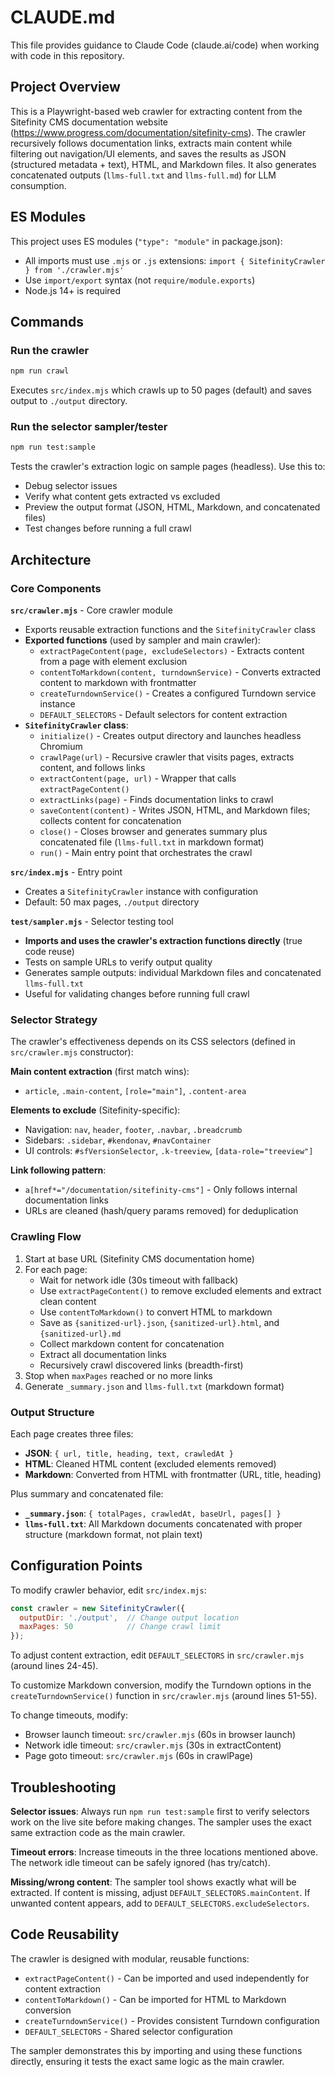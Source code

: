 # CLAUDE.md

This file provides guidance to Claude Code (claude.ai/code) when working with code in this repository.

## Project Overview

This is a Playwright-based web crawler for extracting content from the Sitefinity CMS documentation website (https://www.progress.com/documentation/sitefinity-cms). The crawler recursively follows documentation links, extracts main content while filtering out navigation/UI elements, and saves the results as JSON (structured metadata + text), HTML, and Markdown files. It also generates concatenated outputs (`llms-full.txt` and `llms-full.md`) for LLM consumption.

## ES Modules

This project uses ES modules (`"type": "module"` in package.json):
- All imports must use `.mjs` or `.js` extensions: `import { SitefinityCrawler } from './crawler.mjs'`
- Use `import/export` syntax (not `require/module.exports`)
- Node.js 14+ is required

## Commands

### Run the crawler
```bash
npm run crawl
```
Executes `src/index.mjs` which crawls up to 50 pages (default) and saves output to `./output` directory.

### Run the selector sampler/tester
```bash
npm run test:sample
```
Tests the crawler's extraction logic on sample pages (headless). Use this to:
- Debug selector issues
- Verify what content gets extracted vs excluded
- Preview the output format (JSON, HTML, Markdown, and concatenated files)
- Test changes before running a full crawl

## Architecture

### Core Components

**`src/crawler.mjs`** - Core crawler module
- Exports reusable extraction functions and the `SitefinityCrawler` class
- **Exported functions** (used by sampler and main crawler):
  - `extractPageContent(page, excludeSelectors)` - Extracts content from a page with element exclusion
  - `contentToMarkdown(content, turndownService)` - Converts extracted content to markdown with frontmatter
  - `createTurndownService()` - Creates a configured Turndown service instance
  - `DEFAULT_SELECTORS` - Default selectors for content extraction
- **`SitefinityCrawler` class**:
  - `initialize()` - Creates output directory and launches headless Chromium
  - `crawlPage(url)` - Recursive crawler that visits pages, extracts content, and follows links
  - `extractContent(page, url)` - Wrapper that calls `extractPageContent()`
  - `extractLinks(page)` - Finds documentation links to crawl
  - `saveContent(content)` - Writes JSON, HTML, and Markdown files; collects content for concatenation
  - `close()` - Closes browser and generates summary plus concatenated file (`llms-full.txt` in markdown format)
  - `run()` - Main entry point that orchestrates the crawl

**`src/index.mjs`** - Entry point
- Creates a `SitefinityCrawler` instance with configuration
- Default: 50 max pages, `./output` directory

**`test/sampler.mjs`** - Selector testing tool
- **Imports and uses the crawler's extraction functions directly** (true code reuse)
- Tests on sample URLs to verify output quality
- Generates sample outputs: individual Markdown files and concatenated `llms-full.txt`
- Useful for validating changes before running full crawl

### Selector Strategy

The crawler's effectiveness depends on its CSS selectors (defined in `src/crawler.mjs` constructor):

**Main content extraction** (first match wins):
- `article`, `.main-content`, `[role="main"]`, `.content-area`

**Elements to exclude** (Sitefinity-specific):
- Navigation: `nav`, `header`, `footer`, `.navbar`, `.breadcrumb`
- Sidebars: `.sidebar`, `#kendonav`, `#navContainer`
- UI controls: `#sfVersionSelector`, `.k-treeview`, `[data-role="treeview"]`

**Link following pattern**:
- `a[href*="/documentation/sitefinity-cms"]` - Only follows internal documentation links
- URLs are cleaned (hash/query params removed) for deduplication

### Crawling Flow

1. Start at base URL (Sitefinity CMS documentation home)
2. For each page:
   - Wait for network idle (30s timeout with fallback)
   - Use `extractPageContent()` to remove excluded elements and extract clean content
   - Use `contentToMarkdown()` to convert HTML to markdown
   - Save as `{sanitized-url}.json`, `{sanitized-url}.html`, and `{sanitized-url}.md`
   - Collect markdown content for concatenation
   - Extract all documentation links
   - Recursively crawl discovered links (breadth-first)
3. Stop when `maxPages` reached or no more links
4. Generate `_summary.json` and `llms-full.txt` (markdown format)

### Output Structure

Each page creates three files:
- **JSON**: `{ url, title, heading, text, crawledAt }`
- **HTML**: Cleaned HTML content (excluded elements removed)
- **Markdown**: Converted from HTML with frontmatter (URL, title, heading)

Plus summary and concatenated file:
- **`_summary.json`**: `{ totalPages, crawledAt, baseUrl, pages[] }`
- **`llms-full.txt`**: All Markdown documents concatenated with proper structure (markdown format, not plain text)

## Configuration Points

To modify crawler behavior, edit `src/index.mjs`:
```javascript
const crawler = new SitefinityCrawler({
  outputDir: './output',  // Change output location
  maxPages: 50            // Change crawl limit
});
```

To adjust content extraction, edit `DEFAULT_SELECTORS` in `src/crawler.mjs` (around lines 24-45).

To customize Markdown conversion, modify the Turndown options in the `createTurndownService()` function in `src/crawler.mjs` (around lines 51-55).

To change timeouts, modify:
- Browser launch timeout: `src/crawler.mjs` (60s in browser launch)
- Network idle timeout: `src/crawler.mjs` (30s in extractContent)
- Page goto timeout: `src/crawler.mjs` (60s in crawlPage)

## Troubleshooting

**Selector issues**: Always run `npm run test:sample` first to verify selectors work on the live site before making changes. The sampler uses the exact same extraction code as the main crawler.

**Timeout errors**: Increase timeouts in the three locations mentioned above. The network idle timeout can be safely ignored (has try/catch).

**Missing/wrong content**: The sampler tool shows exactly what will be extracted. If content is missing, adjust `DEFAULT_SELECTORS.mainContent`. If unwanted content appears, add to `DEFAULT_SELECTORS.excludeSelectors`.

## Code Reusability

The crawler is designed with modular, reusable functions:
- `extractPageContent()` - Can be imported and used independently for content extraction
- `contentToMarkdown()` - Can be imported for HTML to Markdown conversion
- `createTurndownService()` - Provides consistent Turndown configuration
- `DEFAULT_SELECTORS` - Shared selector configuration

The sampler demonstrates this by importing and using these functions directly, ensuring it tests the exact same logic as the main crawler.
